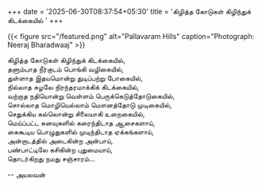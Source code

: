+++
date = '2025-06-30T08:37:54+05:30'
title = 'கிழித்த கோடுகள் கிழிந்துக் கிடக்கையில் '
+++

{{< figure src="/featured.png" alt="Pallavaram Hills" caption="Photograph: Neeraj Bharadwaaj" >}}

கிழித்த கோடுகள் கிழிந்துக் கிடக்கையில்,<br>
தளும்பாத நீர்குடம் பொங்கி வழிகையில்,<br>
துள்ளாத இதயமொன்று துடிப்பற்று போகையில்,<br>
நில்லாத சுழலே நிரந்தரமாக்கிக் கிடக்கையில்,<br>
வற்றாத நதியொன்று வெள்ளம் பெருக்கெடுத்தோடுகையில்,<br>
சொல்லாத மொழியெல்லாம் மௌனத்தோடு முடிகையில்,<br>
செதுக்கிய கல்லொன்று சிலையாகி உறைகையில்,<br>
மெய்ப்பட்ட கனவுகளில் கரைந்திடாத ஆசைகளாய்,<br>
கைகூடிய பொழுதுகளில் முடிந்திடாத ஏக்கங்களாய்,<br>
அன்றாடத்தில் அடைகின்ற அன்பாய்,<br>
பண்பாட்டிலே கசிகின்ற புதுமையாய்,<br>
தொடர்கிறது நமது சஞ்சாரம்...<br>


-- அயலவன்
